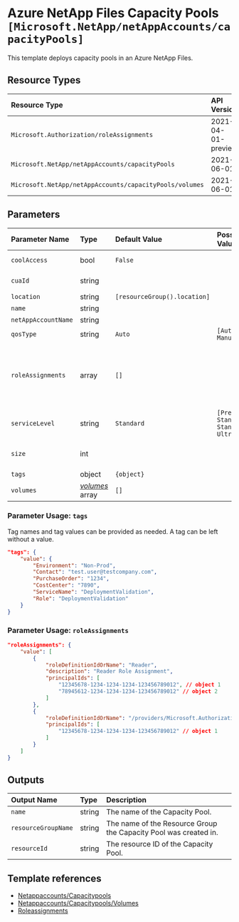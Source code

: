 # Azure NetApp Files Capacity Pools `[Microsoft.NetApp/netAppAccounts/capacityPools]`

This template deploys capacity pools in an Azure NetApp Files.

## Resource Types

| Resource Type | API Version |
| :-- | :-- |
| `Microsoft.Authorization/roleAssignments` | 2021-04-01-preview |
| `Microsoft.NetApp/netAppAccounts/capacityPools` | 2021-06-01 |
| `Microsoft.NetApp/netAppAccounts/capacityPools/volumes` | 2021-06-01 |

## Parameters

| Parameter Name | Type | Default Value | Possible Values | Description |
| :-- | :-- | :-- | :-- | :-- |
| `coolAccess` | bool | `False` |  | Optional. If enabled (true) the pool can contain cool Access enabled volumes. |
| `cuaId` | string |  |  | Optional. Customer Usage Attribution ID (GUID). This GUID must be previously registered |
| `location` | string | `[resourceGroup().location]` |  | Optional. Location of the pool volume. |
| `name` | string |  |  | Required. The name of the capacity pool. |
| `netAppAccountName` | string |  |  | Required. The name of the NetApp account. |
| `qosType` | string | `Auto` | `[Auto, Manual]` | Optional. The qos type of the pool. |
| `roleAssignments` | array | `[]` |  | Optional. Array of role assignment objects that contain the 'roleDefinitionIdOrName' and 'principalId' to define RBAC role assignments on this resource. In the roleDefinitionIdOrName attribute, you can provide either the display name of the role definition, or its fully qualified ID in the following format: '/providers/Microsoft.Authorization/roleDefinitions/c2f4ef07-c644-48eb-af81-4b1b4947fb11' |
| `serviceLevel` | string | `Standard` | `[Premium, Standard, StandardZRS, Ultra]` | Optional. The pool service level. |
| `size` | int |  |  | Required. Provisioned size of the pool (in bytes). Allowed values are in 4TiB chunks (value must be multiply of 4398046511104). |
| `tags` | object | `{object}` |  | Optional. Tags for all resources. |
| `volumes` | _[volumes](volumes/readme.md)_ array | `[]` |  | Optional. List of volumnes to create in the capacity pool. |

### Parameter Usage: `tags`

Tag names and tag values can be provided as needed. A tag can be left without a value.

```json
"tags": {
    "value": {
        "Environment": "Non-Prod",
        "Contact": "test.user@testcompany.com",
        "PurchaseOrder": "1234",
        "CostCenter": "7890",
        "ServiceName": "DeploymentValidation",
        "Role": "DeploymentValidation"
    }
}
```

### Parameter Usage: `roleAssignments`

```json
"roleAssignments": {
    "value": [
        {
            "roleDefinitionIdOrName": "Reader",
            "description": "Reader Role Assignment",
            "principalIds": [
                "12345678-1234-1234-1234-123456789012", // object 1
                "78945612-1234-1234-1234-123456789012" // object 2
            ]
        },
        {
            "roleDefinitionIdOrName": "/providers/Microsoft.Authorization/roleDefinitions/c2f4ef07-c644-48eb-af81-4b1b4947fb11",
            "principalIds": [
                "12345678-1234-1234-1234-123456789012" // object 1
            ]
        }
    ]
}
```

## Outputs

| Output Name | Type | Description |
| :-- | :-- | :-- |
| `name` | string | The name of the Capacity Pool. |
| `resourceGroupName` | string | The name of the Resource Group the Capacity Pool was created in. |
| `resourceId` | string | The resource ID of the Capacity Pool. |

## Template references

- [Netappaccounts/Capacitypools](https://docs.microsoft.com/en-us/azure/templates/Microsoft.NetApp/2021-06-01/netAppAccounts/capacityPools)
- [Netappaccounts/Capacitypools/Volumes](https://docs.microsoft.com/en-us/azure/templates/Microsoft.NetApp/2021-06-01/netAppAccounts/capacityPools/volumes)
- [Roleassignments](https://docs.microsoft.com/en-us/azure/templates/Microsoft.Authorization/roleAssignments)
